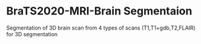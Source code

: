 # BraTS2020-MRI-Brain Segmentaion
 Segmentation of 3D brain scan from 4 types of scans (T1,T1+gdb,T2,FLAIR) for 3D segmentation
